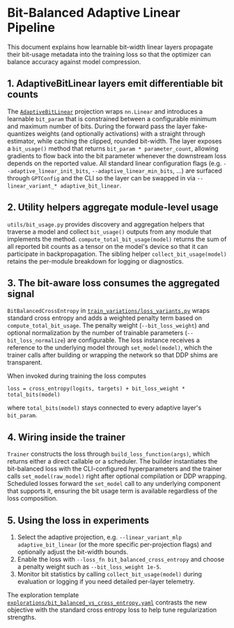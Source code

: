 # Bit-Balanced Adaptive Linear Pipeline

This document explains how learnable bit-width linear layers propagate their
bit-usage metadata into the training loss so that the optimizer can balance
accuracy against model compression.

## 1. AdaptiveBitLinear layers emit differentiable bit counts

The [`AdaptiveBitLinear`](../../variations/linear_variations.py) projection wraps
`nn.Linear` and introduces a learnable `bit_param` that is constrained between
a configurable minimum and maximum number of bits. During the forward pass the
layer fake-quantizes weights (and optionally activations) with a straight
through estimator, while caching the clipped, rounded bit-width. The layer
exposes a `bit_usage()` method that returns `bit_param * parameter_count`,
allowing gradients to flow back into the bit parameter whenever the downstream
loss depends on the reported value. All standard linear configuration flags
(e.g. `--adaptive_linear_init_bits`, `--adaptive_linear_min_bits`, …) are
surfaced through `GPTConfig` and the CLI so the layer can be swapped in via
`--linear_variant_* adaptive_bit_linear`.

## 2. Utility helpers aggregate module-level usage

`utils/bit_usage.py` provides discovery and aggregation helpers that traverse a
model and collect `bit_usage()` outputs from any module that implements the
method. `compute_total_bit_usage(model)` returns the sum of all reported bit
counts as a tensor on the model's device so that it can participate in
backpropagation. The sibling helper `collect_bit_usage(model)` retains the
per-module breakdown for logging or diagnostics.

## 3. The bit-aware loss consumes the aggregated signal

`BitBalancedCrossEntropy` in
[`train_variations/loss_variants.py`](../../train_variations/loss_variants.py)
wraps standard cross entropy and adds a weighted penalty term based on
`compute_total_bit_usage`. The penalty weight (`--bit_loss_weight`) and optional
normalization by the number of trainable parameters (`--bit_loss_normalize`)
are configurable. The loss instance receives a reference to the underlying
model through `set_model(model)`, which the trainer calls after building or
wrapping the network so that DDP shims are transparent.

When invoked during training the loss computes
```
loss = cross_entropy(logits, targets) + bit_loss_weight * total_bits(model)
```
where `total_bits(model)` stays connected to every adaptive layer's
`bit_param`.

## 4. Wiring inside the trainer

`Trainer` constructs the loss through `build_loss_function(args)`, which
returns either a direct callable or a scheduler. The builder instantiates the
bit-balanced loss with the CLI-configured hyperparameters and the trainer calls
`set_model(raw_model)` right after optional compilation or DDP wrapping.
Scheduled losses forward the `set_model` call to any underlying component that
supports it, ensuring the bit usage term is available regardless of the loss
composition.

## 5. Using the loss in experiments

1. Select the adaptive projection, e.g. `--linear_variant_mlp adaptive_bit_linear`
   (or the more specific per-projection flags) and optionally adjust the
   bit-width bounds.
2. Enable the loss with `--loss_fn bit_balanced_cross_entropy` and choose a
   penalty weight such as `--bit_loss_weight 1e-5`.
3. Monitor bit statistics by calling `collect_bit_usage(model)` during
   evaluation or logging if you need detailed per-layer telemetry.

The exploration template
[`explorations/bit_balanced_vs_cross_entropy.yaml`](../../explorations/bit_balanced_vs_cross_entropy.yaml)
contrasts the new objective with the standard cross entropy loss to help tune
regularization strengths.
